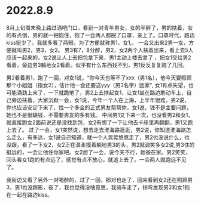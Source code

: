 # 2022.8.9

 8月上旬周末晚上路过酒吧门口，看到一对青年男女，女的半醉了，男的扶着，女的有点倒，男的就一把抱住，抱了一会两人都脱了口罩，亲上了。口罩时代，路边kiss挺少了，我就多看了两眼，为了方便就称男1，女1,。
 一会又出来2男一女，方便就叫男2，男3，女2。 男3有7，8分醉，男2，女2两个人扶着出来，看上去5人应该一起来的，女2说让人上去把包拿下来，男1主动上楼去拿了 ，把女1交给男2看着，旁边男3躺地女2看着。似乎有什么东西找不到，男1反反复复跑了几回。

 男2看着男1，跑了一回，对女1说，“你今天也等不了xxx（男1名），他今天要照顾那个小姐姐（指女2），估计他一会还要送yyy（男3名字）回家", 女1有点失望，也可能酒劲上来了，一下就跪地了，男2上去扶起女1，让女1坐在路边助动车上，自己旁边扶着，大家沉默一会，女1说，今年一个人在上海，上半年很难，男2说，你也应该安定下来了，找一个多金的正式男友帮帮你，女1说，钱不是主要问题，她也不是很缺钱，不需要男友的多有钱。
 中间男1又下来一次，也没看男2和女1，就直接跑女2面前说还是没找到包，女2有想了一下让他去卡座里再翻翻，男1又跑上去了。
 过了一会，女1突然说，想去走去淮海路逛逛，男2说，你知道淮海路怎么走么，有多远，女1说自己知道，就一个人晃晃悠悠走了，男2也没说什么，也没跟，看了一下女2，女2正在温柔摸着躺地男3的头，男2就调笑多女2说,男3住的挺远的，一会让他住你家吧。女2想了一会，说今天不行，她爸在家。男2笑笑，回头看女1跑的有点远了，感觉有点不放心，就追上去了。一会两人就跑远不见了。

 我街边又看了另外一对喝醉的，过了一回，那对也走了，回来看到女2还在照顾男3，男1也没踪影，夜了，我也觉得没啥意思，我骑车走了，拐弯发现男2和女1抱在一起在路边kiss。
 